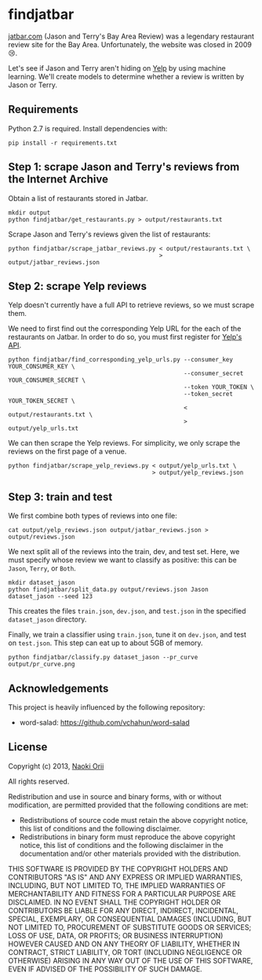 # findjatbar

[jatbar.com](http://www.jatbar.com/) (Jason and Terry's Bay Area Review)
was a legendary restaurant review site for the Bay Area.
Unfortunately, the website was closed in 2009 :cry:.

Let's see if Jason and Terry aren't hiding on [Yelp](http://www.yelp.com/)
by using machine learning.
We'll create models to determine whether a review is written by Jason or Terry.

## Requirements

Python 2.7 is required. Install dependencies with:

    pip install -r requirements.txt

## Step 1: scrape Jason and Terry's reviews from the Internet Archive

Obtain a list of restaurants stored in Jatbar.

    mkdir output
    python findjatbar/get_restaurants.py > output/restaurants.txt

Scrape Jason and Terry's reviews given the list of restaurants:

    python findjatbar/scrape_jatbar_reviews.py < output/restaurants.txt \
                                               > output/jatbar_reviews.json


## Step 2: scrape Yelp reviews

Yelp doesn't currently have a full API to retrieve reviews, so we must scrape them.

We need to first find out the corresponding Yelp URL for the each of the restaurants on Jatbar.
In order to do so, you must first register for
[Yelp's API](http://www.yelp.com/developers/getting_started).

    python findjatbar/find_corresponding_yelp_urls.py --consumer_key YOUR_CONSUMER_KEY \
                                                      --consumer_secret YOUR_CONSUMER_SECRET \
                                                      --token YOUR_TOKEN \
                                                      --token_secret YOUR_TOKEN_SECRET \
                                                      < output/restaurants.txt \
                                                      > output/yelp_urls.txt

We can then scrape the Yelp reviews.
For simplicity, we only scrape the reviews on the first page of a venue.

    python findjatbar/scrape_yelp_reviews.py < output/yelp_urls.txt \
                                             > output/yelp_reviews.json

## Step 3: train and test

We first combine both types of reviews into one file:

    cat output/yelp_reviews.json output/jatbar_reviews.json > output/reviews.json

We next split all of the reviews into the train, dev, and test set.
Here, we must specify whose review we want to classify as positive:
this can be `Jason`, `Terry`, or `Both`.

    mkdir dataset_jason
    python findjatbar/split_data.py output/reviews.json Jason dataset_jason --seed 123

This creates the files `train.json`, `dev.json`, and `test.json`
in the specified `dataset_jason` directory.

Finally, we train a classifier using `train.json`, tune it on `dev.json`,
and test on `test.json`.
This step can eat up to about 5GB of memory.

    python findjatbar/classify.py dataset_jason --pr_curve output/pr_curve.png


## Acknowledgements

This project is heavily influenced by the following repository:

* word-salad: https://github.com/vchahun/word-salad

## License

Copyright (c) 2013, [Naoki Orii](http://www.cs.cmu.edu/~norii/)

All rights reserved.

Redistribution and use in source and binary forms, with or without modification, are permitted provided that the following conditions are met:

- Redistributions of source code must retain the above copyright notice, this list of conditions and the following disclaimer.
- Redistributions in binary form must reproduce the above copyright notice, this list of conditions and the following disclaimer in the documentation and/or other materials provided with the distribution.

THIS SOFTWARE IS PROVIDED BY THE COPYRIGHT HOLDERS AND CONTRIBUTORS "AS IS" AND ANY EXPRESS OR IMPLIED WARRANTIES, INCLUDING, BUT NOT LIMITED TO, THE IMPLIED WARRANTIES OF MERCHANTABILITY AND FITNESS FOR A PARTICULAR PURPOSE ARE DISCLAIMED. IN NO EVENT SHALL THE COPYRIGHT HOLDER OR CONTRIBUTORS BE LIABLE FOR ANY DIRECT, INDIRECT, INCIDENTAL, SPECIAL, EXEMPLARY, OR CONSEQUENTIAL DAMAGES (INCLUDING, BUT NOT LIMITED TO, PROCUREMENT OF SUBSTITUTE GOODS OR SERVICES; LOSS OF USE, DATA, OR PROFITS; OR BUSINESS INTERRUPTION) HOWEVER CAUSED AND ON ANY THEORY OF LIABILITY, WHETHER IN CONTRACT, STRICT LIABILITY, OR TORT (INCLUDING NEGLIGENCE OR OTHERWISE) ARISING IN ANY WAY OUT OF THE USE OF THIS SOFTWARE, EVEN IF ADVISED OF THE POSSIBILITY OF SUCH DAMAGE.
